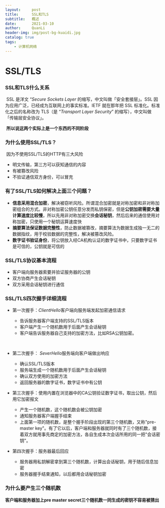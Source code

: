 ```yaml
---
layout:     post
title:      SSL和TLS
subtitle:   概述
date:       2021-03-10
author:     QuanLi
header-img: img/post-bg-kuaidi.jpg
catalog: true
tags:
    - 计算机网络
---
```


# SSL/TLS

### SSL和TLS什么关系

​	SSL 是洋文 “*Secure Sockets Layer* 的缩写，中文叫做「安全套接层」。SSL 因为应用广泛，已经成为互联网上的事实标准。IETF 就在那年把 SSL 标准化。标准化之后的名称改为 TLS（是 “*Transport Layer Security*” 的缩写），中文叫做 「传输层安全协议」。

​	**所以说这两个实际上是一个东西的不同阶段**

### 为什么使用SSL/TLS？

​	因为不使用SSL/TLS的HTTP有三大风险

- 明文传输，第三方可以获知通信的内容
- 有被篡改风险
- 不验证通信双方身份，可以冒充

### 有了SSL/TLS如何解决上面三个问题？

- **信息采用混合加密**，解决被窃听风险。所谓混合加密就是对称加密和非对称加密组合的方式。非对称加密公钥任意分发而私钥保密，但是**公钥加密需要大量计算速度比较慢**，所以先用非对称加密交换**会话秘钥**，然后后来的通信使用对称加密，只使用一个秘钥运算速度快
- **摘要算法保证数据完整性**，防止数据被篡改，摘要算法为数据生成独一无二的数据指纹，用于校验数据的完整性，解决被篡改风险。
- **数字证书验证身份**，将公钥放入经CA机构认证的数字证书中，只要数字证书是可信的，公钥就是可信的

### SSL/TLS协议基本流程

- 客户端向服务器索要并验证服务器的公钥
- 双方协商产生会话秘钥
- 双方采用会话秘钥进行通信

### SSL/TLS四次握手详细流程



- 第一次握手：*ClientHello*客户端向服务端发起加密通信请求

  - 告诉服务器客户端支持的SSL/TLS版本
  - 客户端产生一个随机数用于后面产生会话秘钥
  - 客户端告诉服务器自己支持的加密方法，比如RSA公钥加密。

  ​	

- 第二次握手： *SeverHello*服务端向客户端做出响应
  - 确认SSL/TLS版本
  - 服务端生成一个随机数用于后面产生会话秘钥
  - 确认双方使用的加密方法
  - 返回服务器的数字证书，数字证书中有公钥
- 第三次握手：使用内置在浏览器中的CA公钥验证数字证书，取出公钥，然后用它加密报文
  - 产生一个随机数，这个随机数会被公钥加密
  - 通知服务器客户端握手结束
  - 上面第一项的随机数，是整个握手阶段出现的第三个随机数，又称"pre-master key"。有了它以后，客户端和服务器就同时有了三个随机数，接着双方就用事先商定的加密方法，各自生成本次会话所用的同一把"会话密钥"。
- 第四次握手：服务器最后回应
  - 服务器用私钥解密拿到第三个随机数，计算出会话秘钥，用于随后信息加密
  - 服务器握手结束通知，以后都用会话秘钥加密

### 为什么要产生三个随机数

**客户端和服务器加上pre master secret三个随机数一同生成的密钥不容易被猜出**